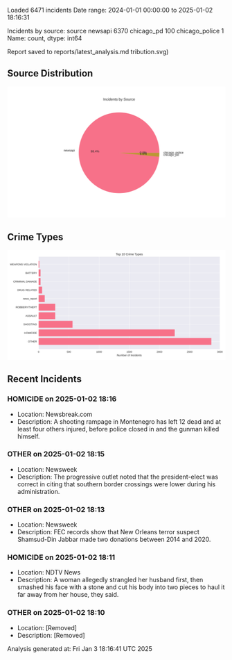 
Loaded 6471 incidents
Date range: 2024-01-01 00:00:00 to 2025-01-02 18:16:31

Incidents by source:
source
newsapi           6370
chicago_pd         100
chicago_police       1
Name: count, dtype: int64

Report saved to reports/latest_analysis.md
tribution.svg)

## Source Distribution
![Source Distribution](images/source_distribution.svg)

## Crime Types
![Crime Types](images/crime_types.svg)

## Recent Incidents

### HOMICIDE on 2025-01-02 18:16
- Location: Newsbreak.com
- Description: A shooting rampage in Montenegro has left 12 dead and at least four others injured, before police closed in and the gunman killed himself.


### OTHER on 2025-01-02 18:15
- Location: Newsweek
- Description: The progressive outlet noted that the president-elect was correct in citing that southern border crossings were lower during his administration.


### OTHER on 2025-01-02 18:13
- Location: Newsweek
- Description: FEC records show that New Orleans terror suspect Shamsud-Din Jabbar made two donations between 2014 and 2020.


### HOMICIDE on 2025-01-02 18:11
- Location: NDTV News
- Description: A woman allegedly strangled her husband first, then smashed his face with a stone and cut his body into two pieces to haul it far away from her house, they said.


### OTHER on 2025-01-02 18:10
- Location: [Removed]
- Description: [Removed]

Analysis generated at: Fri Jan  3 18:16:41 UTC 2025
